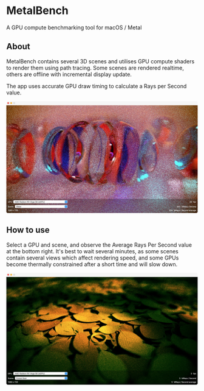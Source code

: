 # MetalBench

A GPU compute benchmarking tool for macOS / Metal

## About

MetalBench contains several 3D scenes and utilises GPU compute shaders to render them using path tracing. Some scenes are rendered realtime, others are offline with incremental display update.

The app uses accurate GPU draw timing to calculate a Rays per Second value.

![MetalBench running the Glass benchmark](Screenshots/Glass.jpg)

## How to use

Select a GPU and scene, and observe the Average Rays Per Second value at the bottom right. It's best to wait several minutes, as some scenes contain several views which affect rendering speed, and some GPUs become thermally constrained after a short time and will slow down.

![MetalBench running the Forest Floor benchmark](Screenshots/Forest.jpg)